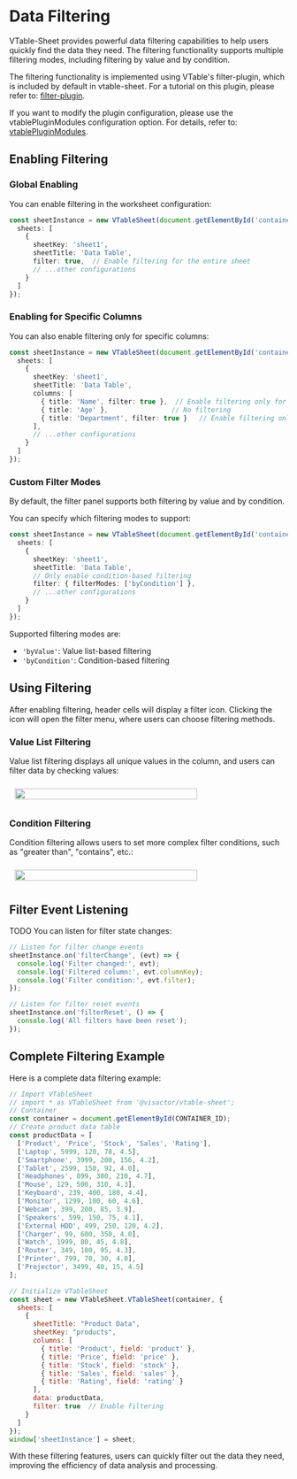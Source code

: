 # Data Filtering

VTable-Sheet provides powerful data filtering capabilities to help users quickly find the data they need. The filtering functionality supports multiple filtering modes, including filtering by value and by condition.

The filtering functionality is implemented using VTable's filter-plugin, which is included by default in vtable-sheet. For a tutorial on this plugin, please refer to: [filter-plugin](../plugin/filter).

If you want to modify the plugin configuration, please use the vtablePluginModules configuration option. For details, refer to: [vtablePluginModules](../sheet/plugin).

## Enabling Filtering

### Global Enabling

You can enable filtering in the worksheet configuration:

```typescript
const sheetInstance = new VTableSheet(document.getElementById('container'), {
  sheets: [
    {
      sheetKey: 'sheet1',
      sheetTitle: 'Data Table',
      filter: true,  // Enable filtering for the entire sheet
      // ...other configurations
    }
  ]
});
```

### Enabling for Specific Columns

You can also enable filtering only for specific columns:

```typescript
const sheetInstance = new VTableSheet(document.getElementById('container'), {
  sheets: [
    {
      sheetKey: 'sheet1',
      sheetTitle: 'Data Table',
      columns: [
        { title: 'Name', filter: true },  // Enable filtering only for the Name column
        { title: 'Age' },                // No filtering
        { title: 'Department', filter: true }   // Enable filtering only for the Department column
      ],
      // ...other configurations
    }
  ]
});
```

### Custom Filter Modes

By default, the filter panel supports both filtering by value and by condition.

You can specify which filtering modes to support:

```typescript
const sheetInstance = new VTableSheet(document.getElementById('container'), {
  sheets: [
    {
      sheetKey: 'sheet1',
      sheetTitle: 'Data Table',
      // Only enable condition-based filtering
      filter: { filterModes: ['byCondition'] },
      // ...other configurations
    }
  ]
});
```

Supported filtering modes are:
- `'byValue'`: Value list-based filtering
- `'byCondition'`: Condition-based filtering

## Using Filtering

After enabling filtering, header cells will display a filter icon. Clicking the icon will open the filter menu, where users can choose filtering methods.

### Value List Filtering

Value list filtering displays all unique values in the column, and users can filter data by checking values:

<div style="display: flex; justify-content: center;  width:350px">
  <img src="https://lf9-dp-fe-cms-tos.byteorg.com/obj/bit-cloud/VTable/guide/byValue-fillter.png"  style="width: 100%; object-fit: contain; padding: 10px;">
</div>


### Condition Filtering

Condition filtering allows users to set more complex filter conditions, such as "greater than", "contains", etc.:

<div style="display: flex; justify-content: center;  width:350px">
  <img src="https://lf9-dp-fe-cms-tos.byteorg.com/obj/bit-cloud/VTable/guide/byCondition-filter.png"  style="width: 100%; object-fit: contain; padding: 10px;">
</div>

## Filter Event Listening
TODO
You can listen for filter state changes:

```typescript
// Listen for filter change events
sheetInstance.on('filterChange', (evt) => {
  console.log('Filter changed:', evt);
  console.log('Filtered column:', evt.columnKey);
  console.log('Filter condition:', evt.filter);
});

// Listen for filter reset events
sheetInstance.on('filterReset', () => {
  console.log('All filters have been reset');
});
```

## Complete Filtering Example

Here is a complete data filtering example:

```javascript livedemo template=vtable
// Import VTableSheet
// import * as VTableSheet from '@visactor/vtable-sheet';
// Container
const container = document.getElementById(CONTAINER_ID);
// Create product data table
const productData = [
  ['Product', 'Price', 'Stock', 'Sales', 'Rating'],
  ['Laptop', 5999, 120, 78, 4.5],
  ['Smartphone', 3999, 200, 156, 4.2],
  ['Tablet', 2599, 150, 92, 4.0],
  ['Headphones', 899, 300, 210, 4.7],
  ['Mouse', 129, 500, 310, 4.3],
  ['Keyboard', 239, 400, 180, 4.4],
  ['Monitor', 1299, 100, 60, 4.6],
  ['Webcam', 399, 200, 85, 3.9],
  ['Speakers', 599, 150, 75, 4.1],
  ['External HDD', 499, 250, 120, 4.2],
  ['Charger', 99, 600, 350, 4.0],
  ['Watch', 1999, 80, 45, 4.8],
  ['Router', 349, 180, 95, 4.3],
  ['Printer', 799, 70, 30, 4.0],
  ['Projector', 3499, 40, 15, 4.5]
];

// Initialize VTableSheet
const sheet = new VTableSheet.VTableSheet(container, {
  sheets: [
    {
      sheetTitle: "Product Data",
      sheetKey: "products",
      columns: [
        { title: 'Product', field: 'product' },
        { title: 'Price', field: 'price' },
        { title: 'Stock', field: 'stock' },
        { title: 'Sales', field: 'sales' },
        { title: 'Rating', field: 'rating' }
      ], 
      data: productData,
      filter: true  // Enable filtering
    }
  ]
});
window['sheetInstance'] = sheet;
```

With these filtering features, users can quickly filter out the data they need, improving the efficiency of data analysis and processing.